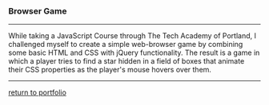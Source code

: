 ### Browser Game
***
While taking a JavaScript Course through The Tech Academy of Portland, I challenged myself to create a simple web-browser game by combining some basic HTML and CSS with jQuery functionality. The result is a game in which a player tries to find a star hidden in a field of boxes that animate their CSS properties as the player's mouse hovers over them.
***
[return to portfolio](https://github.com/joshlaplante/portfolio-for-JoshLaPlante)
